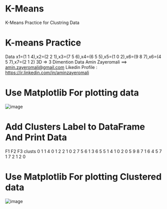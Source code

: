 # K-Means
K-Means Practice for Clustring Data
# K-means Practice 
Data x1=(1   1   4),x2=(2   2   1),x3=(7   5   6),x4=(6   5   5),x5=(1   0   2),x6=(9   8   7),x6=(4   5   7),x7=(2   1   2)
3D => 3 Dimention Data
Amin Zayeromali  ==> amin.zayeromali@gmail.com  Likedin Profile : https://ir.linkedin.com/in/aminzayeromali

# Use Matplotlib For plotting data
![image](https://user-images.githubusercontent.com/7605327/144722300-29655c1e-1bf3-472a-b50e-1c85c2ba8994.png)

# Add Clusters Label to DataFrame And Print Data
   F1  F2  F3  clusts
0   1   1   4       0
1   2   2   1       0
2   7   5   6       1
3   6   5   5       1
4   1   0   2       0
5   9   8   7       1
6   4   5   7       1
7   2   1   2       0

# Use Matplotlib For plotting Clustered data
![image](https://user-images.githubusercontent.com/7605327/144722449-f8985174-eb69-4409-a426-06f688135fe5.png)


